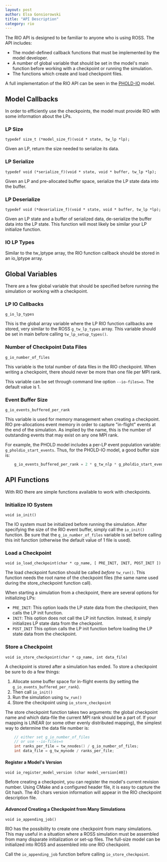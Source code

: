 ```yaml
---
layout: post
author: Elsa Gonsiorowski
title: "API Description"
category: rio
---
```


The RIO API is designed to be familiar to anyone who is using ROSS.
The API includes:

- The model-defined callback functions that must be implemented by the model developer.
- A number of global variable that should be set in the model's main function before working with a checkpoint or running the simulation.
- The functions which create and load checkpoint files.

A full implementation of the RIO API can be seen in the [PHOLD-IO](https://github.com/gonsie/pholdio) model.

## Model Callbacks

In order to efficiently use the checkpoints, the model must provide RIO with some information about the LPs.

### LP Size

`typedef size_t (*model_size_f)(void * state, tw_lp *lp);`

Given an LP, return the size needed to serialize its data.

### LP Serialize

`typedef void (*serialize_f)(void * state, void * buffer, tw_lp *lp);`

Given an LP and pre-allocated buffer space, serialize the LP state data into the buffer.

### LP Deserialize

`typedef void (*deserialize_f)(void * state, void * buffer, tw_lp *lp);`

Given an LP state and a buffer of serialized data, de-serialize the buffer data into the LP state.
This function will most likely be similar your LP initialize function.

### IO LP Types

Similar to the tw_lptype array, the RIO function callback should be stored in an io_lptype array.

## Global Variables

There are a few global variable that should be specified before running the simulation or working with a checkpoint.

### LP IO Callbacks

`g_io_lp_types`

This is the global array variable where the LP RIO function callbacks are stored, very similar to the ROSS  `g_tw_lp_types` array.
This variable should be set in main before calling `tw_lp_setup_types()`.

### Number of Checkpoint Data Files

`g_io_number_of_files`

This variable is the total number of data files in the RIO checkpoint.
When writing a checkpoint, there should never be more than one file per MPI rank.

This variable can be set through command line option `--io-files=n`.
The default value is 1.

### Event Buffer Size

`g_io_events_buffered_per_rank`

This variable is used for memory management when creating a checkpoint.
RIO pre-allocations event memory in order to capture "in-flight" events at the end of the simulation.
As implied by the name, this is the number of outstanding events that may exist on any one MPI rank.

For example, the PHOLD model includes a per-LP event population variable: `g_pholdio_start_events`.
Thus, for the PHOLD-IO model, a good buffer size is:

```C
    g_io_events_buffered_per_rank = 2 * g_tw_nlp * g_pholdio_start_events;
```

## API Functions

With RIO there are simple functions available to work with checkpoints.

### Initialize IO System

`void io_init()`

The IO system must be initialized before running the simulation.
After specifying the size of the RIO event buffer, simply call the `io_init()` function.
Be sure that the `g_io_number_of_files` variable is set before calling this init function (otherwise the default value of 1 file is used).

### Load a Checkpoint

`void io_load_checkpoint(char * cp_name, [ PRE_INIT, INIT, POST_INIT ])`

The load checkpoint function should be called *before* `tw_run()`.
This function needs the root name of the checkpoint files (the same name used during the store_checkpoint function call).

When starting a simulation from a checkpoint, there are several options for initializing LPs:
 
- `PRE_INIT`:
  This option loads the LP state data from the checkpoint, then calls the LP init function.
- `INIT`:
  This option does not call the LP init function.
  Instead, it simply initializes LP state data from the checkpoint.
- `POST_INIT`
  This option calls the LP init function before loading the LP state data from the checkpoint.

### Store a Checkpoint

`void io_store_checkpoint(char * cp_name, int data_file)`

A checkpoint is stored after a simulation has ended.
To store a checkpoint be sure to do a few things:

1. Allocate some buffer space for in-flight events (by setting the `g_io_events_buffered_per_rank`).
2. Then call `io_init()`
3. Run the simulation using `tw_run()`
4. Store the checkpoint using `io_store_checkpoint`

The store checkpoint function takes two arguments: the global checkpoint name and which data-file the current MPI rank should be a part of.
If your mapping is LINEAR (or some other evenly distributed mapping), the simplest way to determine the data file number is:

```C
    // either set g_io_number_of_files
    // or use --io-files=n
    int ranks_per_file = tw_nnodes() / g_io_number_of_files;
    int data_file = g_tw_mynode / ranks_per_file;
```

#### Register a Model's Version

`void io_register_model_version (char model_version[40])`

Before creating a checkpoint, you can register the model's current revision number.
Using CMake and a configured header file, it is easy to capture the Git hash.
The 40 chars version information will appear in the RIO checkpoint description file.

#### *Advanced* Creating a Checkpoint from Many Simulations

`void io_appending_job()`

RIO has the possibility to create one checkpoint from many simulations.
This may useful in a situation where a ROSS simulation must be assembled from many disparate initialization or set-up files.
The full-size model can be initialized into ROSS and assembled into one RIO checkpoint.

Call the `io_appending_job` function before calling `io_store_checkpoint`.
